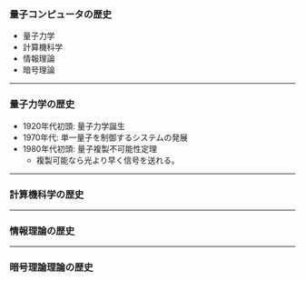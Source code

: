 ### 量子コンピュータの歴史


* 量子力学
* 計算機科学
* 情報理論
* 暗号理論


---


### 量子力学の歴史

* 1920年代初頭: 量子力学誕生
* 1970年代: 単一量子を制御するシステムの発展
* 1980年代初頭: 量子複製不可能性定理
    * 複製可能なら光より早く信号を送れる。

---


### 計算機科学の歴史


---


### 情報理論の歴史


---


### 暗号理論理論の歴史